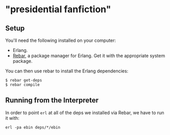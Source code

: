 # "presidential fanfiction"

## Setup

You'll need the following installed on your computer:

- Erlang.
- [Rebar](https://github.com/rebar/rebar), a package manager for Erlang. Get it with the appropriate system package.

You can then use rebar to install the Erlang dependencies:

    $ rebar get-deps
    $ rebar compile

## Running from the Interpreter

In order to point `erl` at all of the deps we installed via Rebar, we have to run it with:

    erl -pa ebin deps/*/ebin
